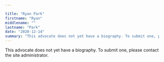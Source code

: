 ```yaml
---

title: "Ryan Park"
firstname: "Ryan"
middlename: ""
lastname: "Park"
date: "2020-12-14"
summary: "This advocate does not yet have a biography. To submit one, please contact the site administrator."
---
```

This advocate does not yet have a biography. To submit one, please contact the site administrator.

